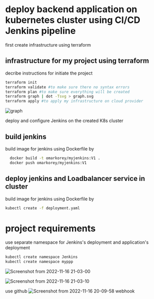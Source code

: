 
# deploy backend application on kubernetes cluster using CI/CD Jenkins pipeline

first create infrastructure using terraform 

## infrastructure for my project using terraform
decribe instructions for initiate the project
```bash
terraform init 
terraform validate #to make sure there no syntax errors
terraform plan #to make sure everything will be created
terraform graph | dot -Tsvg > graph.svg
terraform apply #to apply my infrastructure on cloud provider 
```
![graph](https://user-images.githubusercontent.com/29188579/202273007-1ff4e2eb-1994-4e5f-8c81-df38e02a0bb6.svg)

deploy and configure Jenkins on the created K8s cluster 

## build jenkins

build image for jenkins using Dockerfile by
```bash
  docker build -t omarkorey/myjenkins:V1 .
  docker push omarkorey/myjenkins:V1 
```

## deploy jenkins and Loadbalancer service in cluster 

build image for jenkins using Dockerfile by
```bash
kubectl create -f deployment.yaml
```

# project requirements

use separate namespace for Jenkins's deployment and application's deployment 
```bash
kubectl create namespace Jenkins
kubectl create namespace myppp
```

![Screenshot from 2022-11-16 21-03-00](https://user-images.githubusercontent.com/29188579/202277025-c3c36b29-9f61-4c87-9fee-ba7790544f76.png)

![Screenshot from 2022-11-16 21-03-10](https://user-images.githubusercontent.com/29188579/202277057-6c5eb838-27b6-4f5d-b1d8-dfa3e5b024dd.png)


use github
![Screenshot from 2022-11-16 20-09-58](https://user-images.githubusercontent.com/29188579/202277487-0a35fc86-9aaf-4f5d-9539-041af9b2e2fc.png)
 webhook




